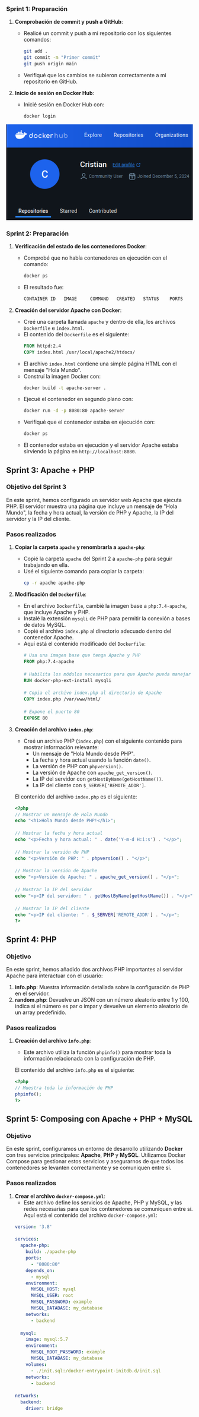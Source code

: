 ### Sprint 1: Preparación


1. **Comprobación de commit y push a GitHub**:
   - Realicé un commit y push a mi repositorio con los siguientes comandos:
     ```bash
     git add .
     git commit -m "Primer commit"
     git push origin main
     ```
   - Verifiqué que los cambios se subieron correctamente a mi repositorio en GitHub.

2. **Inicio de sesión en Docker Hub**:
   - Inicié sesión en Docker Hub con:
     ```bash
     docker login
     ```


![alt text](ImagenCuentaDocker.png)

### Sprint 2: Preparación


1. **Verificación del estado de los contenedores Docker**:
   - Comprobé que no había contenedores en ejecución con el comando:
     ```bash
     docker ps
     ```
   - El resultado fue:
     ```bash
     CONTAINER ID   IMAGE     COMMAND   CREATED   STATUS    PORTS     NAMES
     ```

2. **Creación del servidor Apache con Docker**:
   - Creé una carpeta llamada `apache` y dentro de ella, los archivos `Dockerfile` e `index.html`.
   - El contenido del `Dockerfile` es el siguiente:
     ```dockerfile
     FROM httpd:2.4
     COPY index.html /usr/local/apache2/htdocs/
     ```
   - El archivo `index.html` contiene una simple página HTML con el mensaje "Hola Mundo".
   - Construí la imagen Docker con:
     ```bash
     docker build -t apache-server .
     ```
   - Ejecué el contenedor en segundo plano con:
     ```bash
     docker run -d -p 8080:80 apache-server
     ```
   - Verifiqué que el contenedor estaba en ejecución con:
     ```bash
     docker ps
     ```
   - El contenedor estaba en ejecución y el servidor Apache estaba sirviendo la página en `http://localhost:8080`.

## Sprint 3: Apache + PHP

### Objetivo del Sprint 3

En este sprint, hemos configurado un servidor web Apache que ejecuta PHP. El servidor muestra una página que incluye un mensaje de "Hola Mundo", la fecha y hora actual, la versión de PHP y Apache, la IP del servidor y la IP del cliente.

### Pasos realizados

1. **Copiar la carpeta `apache` y renombrarla a `apache-php`**:
   - Copié la carpeta `apache` del Sprint 2 a `apache-php` para seguir trabajando en ella.
   - Usé el siguiente comando para copiar la carpeta:
     ```bash
     cp -r apache apache-php
     ```

2. **Modificación del `Dockerfile`**:
   - En el archivo `Dockerfile`, cambié la imagen base a `php:7.4-apache`, que incluye Apache y PHP.
   - Instalé la extensión `mysqli` de PHP para permitir la conexión a bases de datos MySQL.
   - Copié el archivo `index.php` al directorio adecuado dentro del contenedor Apache.
   - Aquí está el contenido modificado del `Dockerfile`:
     ```dockerfile
     # Usa una imagen base que tenga Apache y PHP
     FROM php:7.4-apache

     # Habilita los módulos necesarios para que Apache pueda manejar PHP
     RUN docker-php-ext-install mysqli

     # Copia el archivo index.php al directorio de Apache
     COPY index.php /var/www/html/

     # Expone el puerto 80
     EXPOSE 80
     ```

3. **Creación del archivo `index.php`**:
   - Creé un archivo PHP (`index.php`) con el siguiente contenido para mostrar información relevante:
     - Un mensaje de "Hola Mundo desde PHP".
     - La fecha y hora actual usando la función `date()`.
     - La versión de PHP con `phpversion()`.
     - La versión de Apache con `apache_get_version()`.
     - La IP del servidor con `getHostByName(getHostName())`.
     - La IP del cliente con `$_SERVER['REMOTE_ADDR']`.
   
   El contenido del archivo `index.php` es el siguiente:
   ```php
   <?php
   // Mostrar un mensaje de Hola Mundo
   echo "<h1>Hola Mundo desde PHP!</h1>";

   // Mostrar la fecha y hora actual
   echo "<p>Fecha y hora actual: " . date('Y-m-d H:i:s') . "</p>";

   // Mostrar la versión de PHP
   echo "<p>Versión de PHP: " . phpversion() . "</p>";

   // Mostrar la versión de Apache
   echo "<p>Versión de Apache: " . apache_get_version() . "</p>";

   // Mostrar la IP del servidor
   echo "<p>IP del servidor: " . getHostByName(getHostName()) . "</p>";

   // Mostrar la IP del cliente
   echo "<p>IP del cliente: " . $_SERVER['REMOTE_ADDR'] . "</p>";
   ?>

## Sprint 4: PHP

### Objetivo

En este sprint, hemos añadido dos archivos PHP importantes al servidor Apache para interactuar con el usuario:

1. **info.php**: Muestra información detallada sobre la configuración de PHP en el servidor.
2. **random.php**: Devuelve un JSON con un número aleatorio entre 1 y 100, indica si el número es par o impar y devuelve un elemento aleatorio de un array predefinido.

### Pasos realizados

1. **Creación del archivo `info.php`**:
   - Este archivo utiliza la función `phpinfo()` para mostrar toda la información relacionada con la configuración de PHP.
   
   El contenido del archivo `info.php` es el siguiente:
   ```php
   <?php
   // Muestra toda la información de PHP
   phpinfo();
   ?>

## Sprint 5: Composing con Apache + PHP + MySQL

### Objetivo

En este sprint, configuramos un entorno de desarrollo utilizando **Docker** con tres servicios principales: **Apache**, **PHP** y **MySQL**. Utilizamos Docker Compose para gestionar estos servicios y asegurarnos de que todos los contenedores se levanten correctamente y se comuniquen entre sí.

### Pasos realizados

1. **Crear el archivo `docker-compose.yml`**:
   - Este archivo define los servicios de Apache, PHP y MySQL, y las redes necesarias para que los contenedores se comuniquen entre sí. Aquí está el contenido del archivo `docker-compose.yml`:
   ```yaml
   version: '3.8'

   services:
     apache-php:
       build: ./apache-php
       ports:
         - "8080:80"
       depends_on:
         - mysql
       environment:
         MYSQL_HOST: mysql
         MYSQL_USER: root
         MYSQL_PASSWORD: example
         MYSQL_DATABASE: my_database
       networks:
         - backend

     mysql:
       image: mysql:5.7
       environment:
         MYSQL_ROOT_PASSWORD: example
         MYSQL_DATABASE: my_database
       volumes:
         - ./init.sql:/docker-entrypoint-initdb.d/init.sql
       networks:
         - backend

   networks:
     backend:
       driver: bridge
